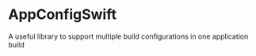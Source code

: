 # AppConfigSwift
A useful library to support multiple build configurations in one application build
